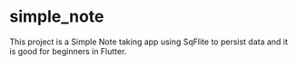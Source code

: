 # simple_note

This project is a Simple Note taking app using SqFlite to persist data and it is good for beginners in Flutter.

